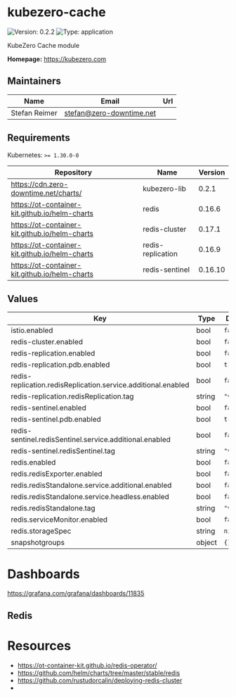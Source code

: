 # kubezero-cache

![Version: 0.2.2](https://img.shields.io/badge/Version-0.2.2-informational?style=flat-square) ![Type: application](https://img.shields.io/badge/Type-application-informational?style=flat-square)

KubeZero Cache module

**Homepage:** <https://kubezero.com>

## Maintainers

| Name | Email | Url |
| ---- | ------ | --- |
| Stefan Reimer | <stefan@zero-downtime.net> |  |

## Requirements

Kubernetes: `>= 1.30.0-0`

| Repository | Name | Version |
|------------|------|---------|
| https://cdn.zero-downtime.net/charts/ | kubezero-lib | 0.2.1 |
| https://ot-container-kit.github.io/helm-charts | redis | 0.16.6 |
| https://ot-container-kit.github.io/helm-charts | redis-cluster | 0.17.1 |
| https://ot-container-kit.github.io/helm-charts | redis-replication | 0.16.9 |
| https://ot-container-kit.github.io/helm-charts | redis-sentinel | 0.16.10 |

## Values

| Key | Type | Default | Description |
|-----|------|---------|-------------|
| istio.enabled | bool | `false` |  |
| redis-cluster.enabled | bool | `false` |  |
| redis-replication.enabled | bool | `false` |  |
| redis-replication.pdb.enabled | bool | `true` |  |
| redis-replication.redisReplication.service.additional.enabled | bool | `false` |  |
| redis-replication.redisReplication.tag | string | `"v8.0.3"` |  |
| redis-sentinel.enabled | bool | `false` |  |
| redis-sentinel.pdb.enabled | bool | `true` |  |
| redis-sentinel.redisSentinel.service.additional.enabled | bool | `false` |  |
| redis-sentinel.redisSentinel.tag | string | `"v8.0.3"` |  |
| redis.enabled | bool | `false` |  |
| redis.redisExporter.enabled | bool | `false` |  |
| redis.redisStandalone.service.additional.enabled | bool | `false` |  |
| redis.redisStandalone.service.headless.enabled | bool | `false` |  |
| redis.redisStandalone.tag | string | `"v8.0.3"` |  |
| redis.serviceMonitor.enabled | bool | `false` |  |
| redis.storageSpec | string | `nil` |  |
| snapshotgroups | object | `{}` |  |

# Dashboards
https://grafana.com/grafana/dashboards/11835

## Redis

# Resources
- https://ot-container-kit.github.io/redis-operator/
- https://github.com/helm/charts/tree/master/stable/redis
- https://github.com/rustudorcalin/deploying-redis-cluster
-
